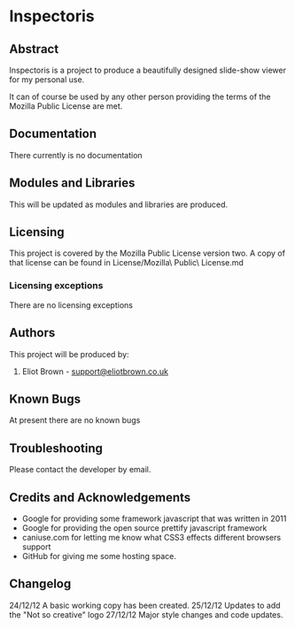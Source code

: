 Inspectoris
=========

Abstract
--------
Inspectoris is a project to produce a beautifully designed slide-show viewer for my personal use.

It can of course be used by any other person providing the terms of the Mozilla Public License are met.


Documentation
-------------
There currently is no documentation

Modules and Libraries
---------------------
This will be updated as modules and libraries are produced.

Licensing
---------
This project is covered by the Mozilla Public License version two. A copy of that license can be found in License/Mozilla\ Public\ License.md

### Licensing exceptions
There are no licensing exceptions

Authors
-------
This project will be produced by:

1. Eliot Brown - <support@eliotbrown.co.uk>

Known Bugs
----------
At present there are no known bugs

Troubleshooting
---------------
Please contact the developer by email.

Credits and Acknowledgements
----------------------------
* Google for providing some framework javascript that was written in 2011
* Google for providing the open source prettify javascript framework
* caniuse.com for letting me know what CSS3 effects different browsers support
* GitHub for giving me some hosting space.

Changelog
---------
24/12/12 A basic working copy has been created.
25/12/12 Updates to add the "Not so creative" logo
27/12/12 Major style changes and code updates.

